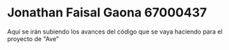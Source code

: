 # Jonathan Faisal Gaona 67000437
Aquí se irán subiendo los avances del código que se vaya haciendo para el proyecto de "Ave"

